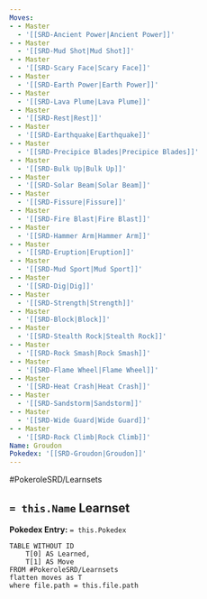 ```yaml
---
Moves:
- - Master
  - '[[SRD-Ancient Power|Ancient Power]]'
- - Master
  - '[[SRD-Mud Shot|Mud Shot]]'
- - Master
  - '[[SRD-Scary Face|Scary Face]]'
- - Master
  - '[[SRD-Earth Power|Earth Power]]'
- - Master
  - '[[SRD-Lava Plume|Lava Plume]]'
- - Master
  - '[[SRD-Rest|Rest]]'
- - Master
  - '[[SRD-Earthquake|Earthquake]]'
- - Master
  - '[[SRD-Precipice Blades|Precipice Blades]]'
- - Master
  - '[[SRD-Bulk Up|Bulk Up]]'
- - Master
  - '[[SRD-Solar Beam|Solar Beam]]'
- - Master
  - '[[SRD-Fissure|Fissure]]'
- - Master
  - '[[SRD-Fire Blast|Fire Blast]]'
- - Master
  - '[[SRD-Hammer Arm|Hammer Arm]]'
- - Master
  - '[[SRD-Eruption|Eruption]]'
- - Master
  - '[[SRD-Mud Sport|Mud Sport]]'
- - Master
  - '[[SRD-Dig|Dig]]'
- - Master
  - '[[SRD-Strength|Strength]]'
- - Master
  - '[[SRD-Block|Block]]'
- - Master
  - '[[SRD-Stealth Rock|Stealth Rock]]'
- - Master
  - '[[SRD-Rock Smash|Rock Smash]]'
- - Master
  - '[[SRD-Flame Wheel|Flame Wheel]]'
- - Master
  - '[[SRD-Heat Crash|Heat Crash]]'
- - Master
  - '[[SRD-Sandstorm|Sandstorm]]'
- - Master
  - '[[SRD-Wide Guard|Wide Guard]]'
- - Master
  - '[[SRD-Rock Climb|Rock Climb]]'
Name: Groudon
Pokedex: '[[SRD-Groudon|Groudon]]'
---
```


#PokeroleSRD/Learnsets

## `= this.Name` Learnset

**Pokedex Entry:** `= this.Pokedex`

```dataview
TABLE WITHOUT ID
    T[0] AS Learned,
    T[1] AS Move
FROM #PokeroleSRD/Learnsets
flatten moves as T
where file.path = this.file.path
```
